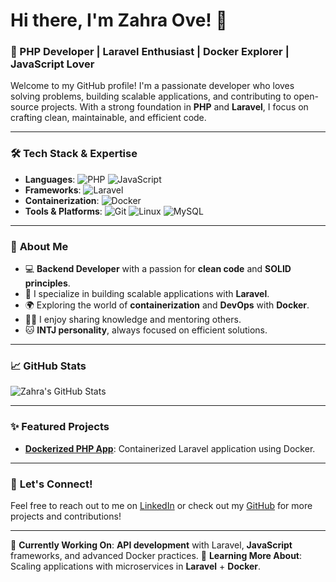 # Hi there, I'm Zahra Ove! 👋

### 🚀 PHP Developer | Laravel Enthusiast | Docker Explorer | JavaScript Lover

Welcome to my GitHub profile! I'm a passionate developer who loves solving problems, building scalable applications, and contributing to open-source projects. With a strong foundation in **PHP** and **Laravel**, I focus on crafting clean, maintainable, and efficient code.

---

### 🛠️ **Tech Stack & Expertise**
- **Languages**: 
  ![PHP](https://img.shields.io/badge/-PHP-777BB4?logo=php&logoColor=white&style=flat)
  ![JavaScript](https://img.shields.io/badge/-JavaScript-F7DF1E?logo=javascript&logoColor=black&style=flat)
- **Frameworks**: 
  ![Laravel](https://img.shields.io/badge/-Laravel-FF2D20?logo=laravel&logoColor=white&style=flat)
- **Containerization**: 
  ![Docker](https://img.shields.io/badge/-Docker-2496ED?logo=docker&logoColor=white&style=flat)
- **Tools & Platforms**:
  ![Git](https://img.shields.io/badge/-Git-F05032?logo=git&logoColor=white&style=flat)
  ![Linux](https://img.shields.io/badge/-Linux-FCC624?logo=linux&logoColor=black&style=flat)
  ![MySQL](https://img.shields.io/badge/-MySQL-4479A1?logo=mysql&logoColor=white&style=flat)
  
---

### 🌟 **About Me**
- 💻 **Backend Developer** with a passion for **clean code** and **SOLID principles**.
- 🎯 I specialize in building scalable applications with **Laravel**.
- 🌍 Exploring the world of **containerization** and **DevOps** with **Docker**.
- 🧑‍🏫 I enjoy sharing knowledge and mentoring others.
- 🐱 **INTJ personality**, always focused on efficient solutions.

---

### 📈 **GitHub Stats**
![Zahra's GitHub Stats](https://github-readme-stats.vercel.app/api?username=zahra-ove&show_icons=true&theme=dracula)

---

### ✨ **Featured Projects**
- **[Dockerized PHP App](https://github.com/zahra-ove/blog)**: Containerized Laravel application using Docker.
  
---

### 💬 **Let's Connect!**
Feel free to reach out to me on [LinkedIn](https://www.linkedin.com/in/zahra-ove) or check out my [GitHub](https://github.com/zahra-ove) for more projects and contributions!

---

🔭 **Currently Working On**: **API development** with Laravel, **JavaScript** frameworks, and advanced Docker practices.
🌱 **Learning More About**: Scaling applications with microservices in **Laravel** + **Docker**.
